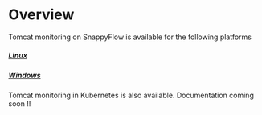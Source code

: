 # Overview

Tomcat monitoring on SnappyFlow is available for the following platforms

##### [Linux](/docs/Integrations/tomcat/tomcat_linux)

##### [Windows](/docs/Integrations/tomcat/tomcat_windows)

Tomcat monitoring in Kubernetes is also available. Documentation coming soon !!